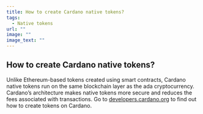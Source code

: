 ```yaml
---
title: How to create Cardano native tokens?
tags:
  - Native tokens
url: ""
image: ""
image_text: ""
---
```


## How to create Cardano native tokens?

Unlike Ethereum-based tokens created using smart contracts, Cardano native tokens run on the same blockchain layer as the ada cryptocurrency. Cardano’s architecture makes native tokens more secure and reduces the fees associated with transactions. Go to [](developers.cardano.org)[developers.cardano.org](https://developers.cardano.org/docs/native-tokens/) to find out how to create tokens on Cardano.
